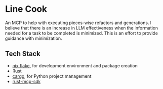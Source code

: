 # Line Cook

An MCP to help with executing pieces-wise refactors and generations. I believe that there is an increase in LLM effectiveness when the information needed for a task to be completed is minimized. This is an effort to provide guidance with minimization.

## Tech Stack

- [nix flake](https://serokell.io/blog/practical-nix-flakes#basic-flake-structure), for development environment and package creation
- Rust
- [cargo](https://doc.rust-lang.org/cargo/reference/index.html), for Python project management
- [rust-mcp-sdk](https://github.com/rust-mcp-stack/rust-mcp-sdk)
